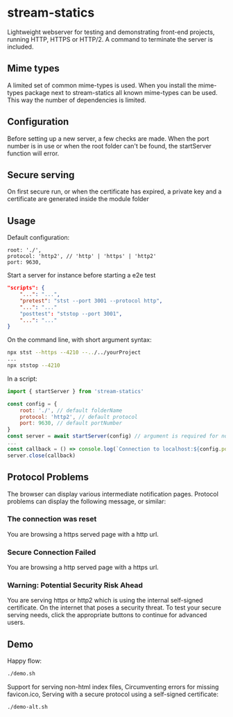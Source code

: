 
# stream-statics
Lightweight webserver for testing and demonstrating front-end projects,
running HTTP, HTTPS or HTTP/2.
A command to terminate the server is included.

## Mime types
A limited set of common mime-types is used.
When you install the mime-types package next to stream-statics all known mime-types can be used.
This way the number of dependencies is limited.

## Configuration
Before setting up a new server, a few checks are made.
When the port number is in use or when the root folder can't be found, the startServer function will error.

## Secure serving
On first secure run, or when the certificate has expired,
a private key and a certificate are generated inside the module folder

## Usage

Default configuration:

```
root: './',
protocol: 'http2', // 'http' | 'https' | 'http2'
port: 9630,
```

Start a server for instance before starting a e2e test

```json
"scripts": {
    "...": "...",
    "pretest": "stst --port 3001 --protocol http",
    "...": "..."
    "posttest": "ststop --port 3001",
    "...": "..."
}
```

On the command line, with short argument syntax:

```sh
npx stst --https --4210 --../../yourProject
...
npx ststop --4210
```

In a script:

```js
import { startServer } from 'stream-statics'

const config = {
    root: './', // default folderName
    protocol: 'http2', // default protocol
    port: 9630, // default portNumber
}
const server = await startServer(config) // argument is required for now.
...
const callback = () => console.log(`Connection to localhost:${config.port} was closed`)
server.close(callback)
```

## Protocol Problems

The browser can display various intermediate notification pages.
Protocol problems can display the following message, or similar:

### The connection was reset
You are browsing a https served page with a http url.

### Secure Connection Failed
You are browsing a http served page with a https url.

### Warning: Potential Security Risk Ahead
You are serving https or http2 which is using the internal self-signed certificate.
On the internet that poses a security threat.
To test your secure serving needs, click the appropriate buttons to continue for advanced users.


## Demo
Happy flow:
```sh
./demo.sh
```
Support for serving non-html index files,
Circumventing errors for missing favicon.ico,
Serving with a secure protocol using a self-signed certificate:
```sh
./demo-alt.sh
```
